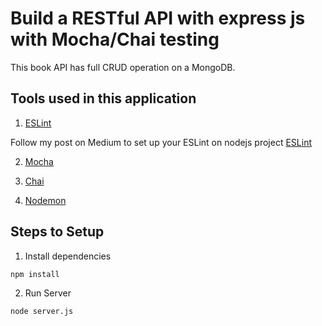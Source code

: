 # Build a RESTful API with express js with Mocha/Chai testing

This book API has full CRUD operation on a MongoDB.

## Tools used in this application

1. [ESLint](https://github.com/eslint/eslint)

Follow my post on Medium to set up your ESLint on nodejs project [ESLint](https://medium.com/@ljn787/how-to-set-up-eslint-with-airbnb-javascript-style-guide-on-vs-code-215d1bd34903)

2. [Mocha](https://github.com/mochajs/mocha)

3. [Chai](https://github.com/chaijs/chai)

4. [Nodemon](https://github.com/remy/nodemon)

## Steps to Setup

1. Install dependencies

```bash
npm install
```

2. Run Server

```bash
node server.js
```
